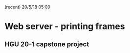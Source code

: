 (recent) 20/5/18 05:00

Web server - printing frames
============================

HGU 20-1 capstone project
----------------------------
